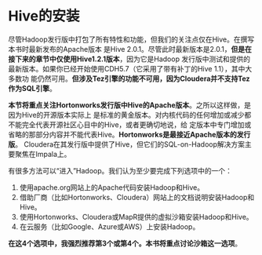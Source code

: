 Hive的安装
===================================================================================
尽管Hadoop发行版中打包了所有特性和功能，但我们的关注点仅在Hive。在撰写本书时最新发布的Apache版本
是Hive 2.0.1。尽管此时最新版本是2.0.1，**但是在接下来的章节中仅使用Hive1.2.1版本**，因为它是Hadoop
发行版中测试和提供的最新版本。如果你已经开始使用CDH5.7（它采用了带有补丁的Hive 1.1），其中大多数功
能仍然可用。**但涉及Tez引擎的功能不可用，因为Cloudera并不支持Tez作为SQL引擎**。

**本节将重点关注Hortonworks发行版中Hive的Apache版本**。之所以这样做，是因为Hive的开源版本实际上
是标准的黄金版本。对内核代码的任何增加或减少都不能完全代表开源社区心目中的Hive，或者更确切地说，给
定版本中专门增加或省略的那部分内容并不能代表Hive。**Hortonworks是最接近Apache版本的发行版**。
Cloudera在其发行版中提供了Hive，但它们的SQL-on-Hadoop解决方案主要聚焦在Impala上。

有很多方法可以“进入”Hadoop。我们认为至少要完成下列选项中的一个：
1. 使用apache.org网站上的Apache代码安装Hadoop和Hive。
2. 借助厂商（比如Hortonworks、Cloudera）网站上的文档说明安装Hadoop和Hive。
3. 使用Hortonworks、Cloudera或MapR提供的虚拟沙箱安装Hadoop和Hive。
4. 在云服务（比如Google、Azure或AWS）上安装Hadoop。

**在这4个选项中，我强烈推荐第3个或第4个。本书将重点讨论沙箱这一选项**。

